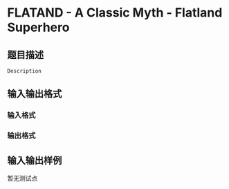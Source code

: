 # FLATAND - A Classic Myth - Flatland Superhero

## 题目描述

`Description`

## 输入输出格式

### 输入格式

### 输出格式

## 输入输出样例

暂无测试点

